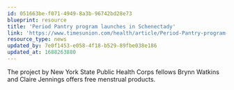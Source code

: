 ```yaml
---
id: 051663be-f071-4949-8a3b-96742bd28e73
blueprint: resource
title: 'Period Pantry program launches in Schenectady'
link: 'https://www.timesunion.com/health/article/Period-Pantry-program-launches-in-Schenectady-17595672.php'
resource_type: news
updated_by: 7e0f1453-e058-4f18-b529-89fbe038e186
updated_at: 1688263880
---
```

The project by New York State Public Health Corps fellows Brynn Watkins and Claire Jennings offers free menstrual products.